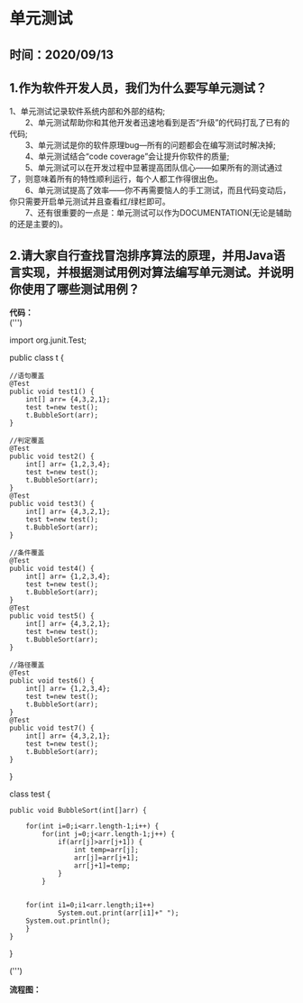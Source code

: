 # 单元测试
  时间：2020/09/13
----
## 1.作为软件开发人员，我们为什么要写单元测试？
   1、单元测试记录软件系统内部和外部的结构;  
　　2、单元测试帮助你和其他开发者迅速地看到是否“升级”的代码打乱了已有的代码;  
　　3、单元测试是你的软件原理bug—所有的问题都会在编写测试时解决掉;  
　　4、单元测试结合“code coverage”会让提升你软件的质量;  
　　5、单元测试可以在开发过程中显著提高团队信心——如果所有的测试通过了，则意味着所有的特性顺利运行，每个人都工作得很出色。  
　　6、单元测试提高了效率——你不再需要恼人的手工测试，而且代码变动后，你只需要开启单元测试并且查看红/绿栏即可。  
　　7、还有很重要的一点是：单元测试可以作为DOCUMENTATION(无论是辅助的还是主要的)。
## 2.请大家自行查找冒泡排序算法的原理，并用Java语言实现，并根据测试用例对算法编写单元测试。并说明你使用了哪些测试用例？
 
 **代码：**  
 (''')  
 
 import org.junit.Test;
 
 public class t {
 
	//语句覆盖
	@Test
	public void test1() {
		int[] arr= {4,3,2,1};
		test t=new test();
		t.BubbleSort(arr);
	}
	
	//判定覆盖
	@Test
	public void test2() {
		int[] arr= {1,2,3,4};
		test t=new test();
		t.BubbleSort(arr);
	}
	@Test
	public void test3() {
		int[] arr= {4,3,2,1};
		test t=new test();
		t.BubbleSort(arr);
	}
	
	//条件覆盖
	@Test
	public void test4() {
		int[] arr= {1,2,3,4};
		test t=new test();
		t.BubbleSort(arr);
	}
	@Test
	public void test5() {
		int[] arr= {4,3,2,1};
		test t=new test();
		t.BubbleSort(arr);
	}
	
	//路径覆盖
	@Test
	public void test6() {
		int[] arr= {1,2,3,4};
		test t=new test();
		t.BubbleSort(arr);
	}
	@Test
	public void test7() {
		int[] arr= {4,3,2,1};
		test t=new test();
		t.BubbleSort(arr);
	}
	
}


class test {

	public void BubbleSort(int[]arr) {
		
		for(int i=0;i<arr.length-1;i++) {
			for(int j=0;j<arr.length-1;j++) {
				if(arr[j]>arr[j+1]) {
					int temp=arr[j];
					arr[j]=arr[j+1];
					arr[j+1]=temp;
				}
			}
			
		
		for(int i1=0;i1<arr.length;i1++)
				System.out.print(arr[i1]+" ");
		System.out.println();
		}
	}
	
}

   (''')
  
   **流程图：**
   
  
